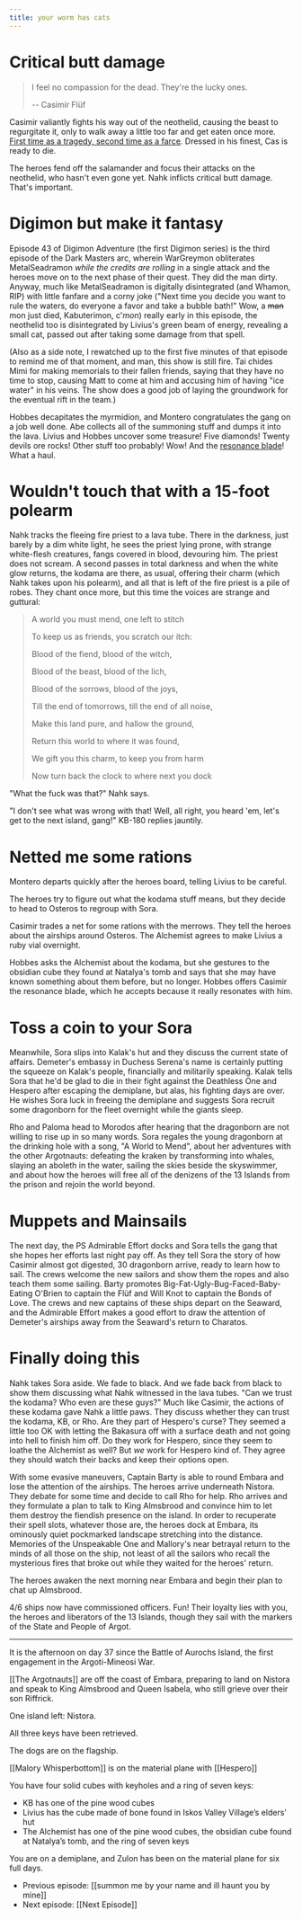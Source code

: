 ```yaml
---
title: your worm has cats
---
```


# Critical butt damage

> I feel no compassion for the dead. They're the lucky ones.
> 
>  -- Casimir Flüf

Casimir valiantly fights his way out of the neothelid, causing the beast to regurgitate it, only to walk away a little too far and get eaten once more. [First time as a tragedy, second time as a farce](https://youtu.be/ZQ7oqmikZDQ?t=46). Dressed in his finest, Cas is ready to die. 

The heroes fend off the salamander and focus their attacks on the neothelid, who hasn't even gone yet. Nahk inflicts critical butt damage. That's important. 

# Digimon but make it fantasy

Episode 43 of Digimon Adventure (the first Digimon series) is the third episode of the Dark Masters arc, wherein WarGreymon obliterates MetalSeadramon *while the credits are rolling* in a single attack and the heroes move on to the next phase of their quest. They did the man dirty. Anyway, much like MetalSeadramon is digitally disintegrated (and Whamon, RIP) with little fanfare and a corny joke ("Next time you decide you want to rule the waters, do everyone a favor and take a bubble bath!" Wow, a ~~man~~ mon just died, Kabuterimon, c'*mon*) really early in this episode, the neothelid too is disintegrated by Livius's green beam of energy, revealing a small cat, passed out after taking some damage from that spell. 

(Also as a side note, I rewatched up to the first five minutes of that episode to remind me of that moment, and man, this show is still fire. Tai chides Mimi for making memorials to their fallen friends, saying that they have no time to stop, causing Matt to come at him and accusing him of having "ice water" in his veins. The show does a good job of laying the groundwork for the eventual rift in the team.)

Hobbes decapitates the myrmidion, and Montero congratulates the gang on a job well done. Abe collects all of the summoning stuff and dumps it into the lava. Livius and Hobbes uncover some treasure! Five diamonds! Twenty devils ore rocks! Other stuff too probably! Wow! And the [resonance blade](https://www.dndbeyond.com/magic-items/1329699-resonance-blade)! What a haul. 

# Wouldn't touch that with a 15-foot polearm

Nahk tracks the fleeing fire priest to a lava tube. There in the darkness, just barely by a dim white light, he sees the priest lying prone, with strange white-flesh creatures, fangs covered in blood, devouring him. The priest does not scream. A second passes in total darkness and when the white glow returns, the kodama are there, as usual, offering their charm (which Nahk takes upon his polearm), and all that is left of the fire priest is a pile of robes. They chant once more, but this time the voices are strange and guttural:       

> A world you must mend, one left to stitch
> 
> To keep us as friends, you scratch our itch:
> 
> Blood of the fiend, blood of the witch,
> 
> Blood of the beast, blood of the lich,
> 
> Blood of the sorrows, blood of the joys, 
> 
> Till the end of tomorrows, till the end of all noise,
> 
> Make this land pure, and hallow the ground,
> 
> Return this world to where it was found,
> 
> We gift you this charm, to keep you from harm
> 
> Now turn back the clock to where next you dock

"What the fuck was that?" Nahk says.

"I don't see what was wrong with that! Well, all right, you heard 'em, let's get to the next island, gang!" KB-180 replies jauntily. 

# Netted me some rations

Montero departs quickly after the heroes board, telling Livius to be careful. 

The heroes try to figure out what the kodama stuff means, but they decide to head to Osteros to regroup with Sora.

Casimir trades a net for some rations with the merrows. They tell the heroes about the airships around Osteros. The Alchemist agrees to make Livius a ruby vial overnight.

Hobbes asks the Alchemist about the kodama, but she gestures to the obsidian cube they found at Natalya's tomb and says that she may have known something about them before, but no longer. Hobbes offers Casimir the resonance blade, which he accepts because it really resonates with him. 

# Toss a coin to your Sora

Meanwhile, Sora slips into Kalak's hut and they discuss the current state of affairs. Demeter's embassy in Duchess Serena's name is certainly putting the squeeze on Kalak's people, financially and militarily speaking. Kalak tells Sora that he'd be glad to die in their fight against the Deathless One and Hespero after escaping the demiplane, but alas, his fighting days are over. He wishes Sora luck in freeing the demiplane and suggests Sora recruit some dragonborn for the fleet overnight while the giants sleep.

Rho and Paloma head to Morodos after hearing that the dragonborn are not willing to rise up in so many words. Sora regales the young dragonborn at the drinking hole with a song, "A World to Mend", about her adventures with the other Argotnauts: defeating the kraken by transforming into whales, slaying an aboleth in the water, sailing the skies beside the skyswimmer, and about how the heroes will free all of the denizens of the 13 Islands from the prison and rejoin the world beyond. 

# Muppets and Mainsails


The next day, the PS Admirable Effort docks and Sora tells the gang that she hopes her efforts last night pay off. As they tell Sora the story of how Casimir almost got digested, 30 dragonborn arrive, ready to learn how to sail. The crews welcome the new sailors and show them the ropes and also teach them some sailing. Barty promotes Big-Fat-Ugly-Bug-Faced-Baby-Eating O'Brien to captain the Flüf and Will Knot to captain the Bonds of Love. The crews and new captains of these ships depart on the Seaward, and the Admirable Effort makes a good effort to draw the attention of Demeter's airships away from the Seaward's return to Charatos. 

# Finally doing this
Nahk takes Sora aside. We fade to black. And we fade back from black to show them discussing what Nahk witnessed in the lava tubes. "Can we trust the kodama? Who even are these guys?" Much like Casimir, the actions of these kodama gave Nahk a little paws. They discuss whether they can trust the kodama, KB, or Rho. Are they part of Hespero's curse? They seemed a little too OK with letting the Bakasura off with a surface death and not going into hell to finish him off. Do they work for Hespero, since they seem to loathe the Alchemist as well? But *we* work for Hespero kind of. They agree they should watch their backs and keep their options open. 

With some evasive maneuvers, Captain Barty is able to round Embara and lose the attention of the airships. The heroes arrive underneath Nistora. They debate for some time and decide to call Rho for help. Rho arrives and they formulate a plan to talk to King Almsbrood and convince him to let them destroy the fiendish presence on the island. In order to recuperate their spell slots, whatever those are, the heroes dock at Embara, its ominously quiet pockmarked landscape stretching into the distance. Memories of the Unspeakable One and Mallory's near betrayal return to the minds of all those on the ship, not least of all the sailors who recall the mysterious fires that broke out while they waited for the heroes' return. 

The heroes awaken the next morning near Embara and begin their plan to chat up Almsbrood. 

4/6 ships now have commissioned officers. Fun! Their loyalty lies with you, the heroes and liberators of the 13 Islands, though they sail with the markers of the State and People of Argot.

----

It is the afternoon on day 37 since the Battle of Aurochs Island, the first engagement in the Argoti-Mineosi War.

[[The Argotnauts]] are off the coast of Embara, preparing to land on Nistora and speak to King Almsbrood and Queen Isabela, who still grieve over their son Riffrick.

One island left: Nistora.

All three keys have been retrieved.

The dogs are on the flagship.

[[Malory Whisperbottom]] is on the material plane with [[Hespero]]

You have four solid cubes with keyholes and a ring of seven keys:

-   KB has one of the pine wood cubes
-   Livius has the cube made of bone found in Iskos Valley Village’s elders’ hut
-   The Alchemist has one of the pine wood cubes, the obsidian cube found at Natalya’s tomb, and the ring of seven keys

You are on a demiplane, and Zulon has been on the material plane for six full days.

- Previous episode: [[summon me by your name and ill haunt you by mine]]
- Next episode: [[Next Episode]]